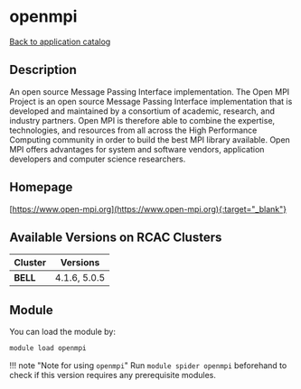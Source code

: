 # openmpi

[Back to application catalog](../app_catalog.md)

## Description

An open source Message Passing Interface implementation.  The Open MPI Project is an open source Message Passing Interface implementation that is developed and maintained by a consortium of academic, research, and industry partners. Open MPI is therefore able to combine the expertise, technologies, and resources from all across the High Performance Computing community in order to build the best MPI library available. Open MPI offers advantages for system and software vendors, application developers and computer science researchers.

## Homepage

[https://www.open-mpi.org](https://www.open-mpi.org){:target="_blank"}

## Available Versions on RCAC Clusters

|Cluster|Versions|
|---|---|
**BELL**|4.1.6, 5.0.5

## Module

You can load the module by:

```bash
module load openmpi
```

!!! note "Note for using `openmpi`"
    Run `module spider openmpi` beforehand to check if this version requires any prerequisite modules.
